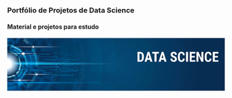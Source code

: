 <h3>Portfólio de Projetos de Data Science</h3>
<h4>Material e projetos para estudo</h4>
<img src='/images/banner.png'>
